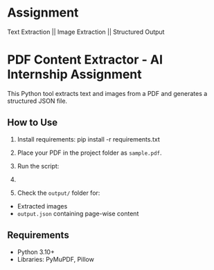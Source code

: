 # Assignment
Text Extraction || Image Extraction || Structured Output

# PDF Content Extractor - AI Internship Assignment

This Python tool extracts text and images from a PDF and generates a structured JSON file.

## How to Use

1. Install requirements:
pip install -r requirements.txt


2. Place your PDF in the project folder as `sample.pdf`. 

3. Run the script:
4. 
5. Check the `output/` folder for:
- Extracted images
- `output.json` containing page-wise content

## Requirements
- Python 3.10+
- Libraries: PyMuPDF, Pillow
